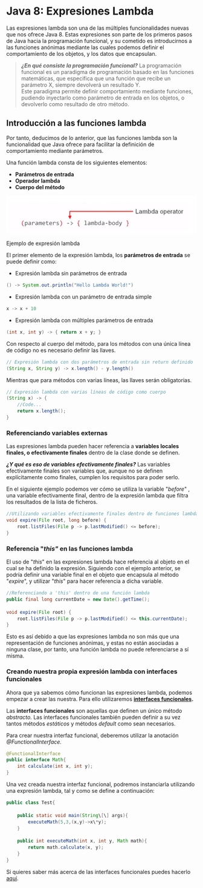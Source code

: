 # Java 8: Expresiones Lambda


Las expresiones lambda son una de las múltiples funcionalidades nuevas que nos ofrece Java 8. Estas expresiones son parte de los primeros pasos de Java hacia la programación funcional, y su cometido es introducirnos a las funciones anónimas mediante las cuales podemos definir el comportamiento de los objetos, y los datos que encapsulan.

> **_¿En qué consiste la programación funcional?_**
La programación funcional es un paradigma de programación basado en las funciones matemáticas, que especifica que una función que recibe un parámetro X, siempre devolverá un resultado Y.  
Este paradigma permite definir comportamiento mediante funciones, pudiendo inyectarlo como parámetro de entrada en los objetos, o devolverlo como resultado de otro método.


## Introducción a las funciones lambda

Por tanto, deducimos de lo anterior, que las funciones lambda son la funcionalidad que Java ofrece para facilitar la definición de comportamiento mediante parámetros.

Una función lambda consta de los siguientes elementos:

- **Parámetros de entrada**
- **Operador lambda**
- **Cuerpo del método**

![](images/lambda_expression.jpg)

Ejemplo de expresión lambda

El primer elemento de la expresión lambda, los **parámetros de entrada** se puede definir como:

- Expresión lambda sin parámetros de entrada

```java
() -> System.out.println("Hello Lambda World!")
```

- Expresión lambda con un parámetro de entrada simple

```java
x -> x + 10
```

- Expresión lambda con múltiples parámetros de entrada

```java
(int x, int y) -> { return x + y; } ﻿
```

Con respecto al cuerpo del método, para los métodos con una única línea de código no es necesario definir las llaves.

```java
// Expresión lambda con dos parámetros de entrada sin return definido
(String x, String y) -> x.length() - y.length()
```

Mientras que para métodos con varias líneas, las llaves serán obligatorias.

```java
// Expresión lambda con varias líneas de código como cuerpo
(String x) -> {     
    //Code...     
    return x.length();
}﻿
```


### Referenciando variables externas

Las expresiones lambda pueden hacer referencia a **variables locales finales, o efectivamente finales** dentro de la clase donde se definen.

_**¿Y qué es eso de variables efectivamente finales?**_ Las variables efectivamente finales son variables que, aunque no se definen explícitamente como finales, cumplen los requisitos para poder serlo.

En el siguiente ejemplo podemos ver cómo se utiliza la variable "_before_" , una variable efectivamente final, dentro de la expresión lambda que filtra los resultados de la lista de ficheros.

```java
//Utilizando variables efectivamente finales dentro de funciones lambda
void expire(File root, long before) {  
    root.listFiles(File p -> p.lastModified() <= before);
}
```


### Referencia "**_this"_** en las funciones lambda

El uso de "_this_" en las expresiones lambda hace referencia al objeto en el cual se ha definido la expresión. Siguiendo con el ejemplo anterior, se podría definir una variable final en el objeto que encapsula al método "_expire_", y utilizar "_this_" para hacer referencia a dicha variable.

```java
//Referenciando a 'this' dentro de una función lambda
public final long currentDate = new Date().getTime();

void expire(File root) {  
    root.listFiles(File p -> p.lastModified() <= this.currentDate);
}
```

Esto es así debido a que las expresiones lambda no son más que una representación de funciones anónimas, y estas no están asociadas a ninguna clase, por tanto, una función lambda no puede referenciarse a sí misma.


### Creando nuestra propia expresión lambda con interfaces funcionales

Ahora que ya sabemos cómo funcionan las expresiones lambda, podemos empezar a crear las nuestra. Para ello utilizaremos **[interfaces funcionales](https://davidfuentes.blog/2019/03/11/java-8-interfaces-funcionales/).**

Las **interfaces funcionales** son aquellas que definen un único método _abstracto._ Las interfaces funcionales también pueden definir a su vez tantos métodos _estáticos_ y métodos _default_ como sean necesarios.

Para crear nuestra interfaz funcional, deberemos utilizar la anotación _@FunctionalInterface._

```java
@FunctionalInterface
public interface Math{
    int calculate(int x, int y);
}
```

Una vez creada nuestra interfaz funcional, podremos instanciarla utilizando una expresión lambda, tal y como se define a continuación:

```java
public class Test{

    public static void main(String\[\] args){
        executeMath(5,3,(x,y)->x\*y);
    }

    public int executeMath(int x, int y, Math math){
        return math.calculate(x, y);
    }
}
```

Si quieres saber más acerca de las interfaces funcionales puedes hacerlo [aquí](https://davidfuentes.blog/2019/03/11/java-8-interfaces-funcionales/).

